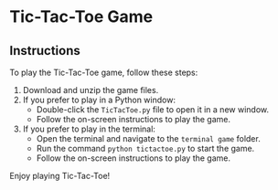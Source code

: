# Tic-Tac-Toe Game

## Instructions

To play the Tic-Tac-Toe game, follow these steps:

1. Download and unzip the game files.
2. If you prefer to play in a Python window:
   - Double-click the `TicTacToe.py` file to open it in a new window.
   - Follow the on-screen instructions to play the game.
3. If you prefer to play in the terminal:
   - Open the terminal and navigate to the `terminal game` folder.
   - Run the command `python tictactoe.py` to start the game.
   - Follow the on-screen instructions to play the game.

Enjoy playing Tic-Tac-Toe!
